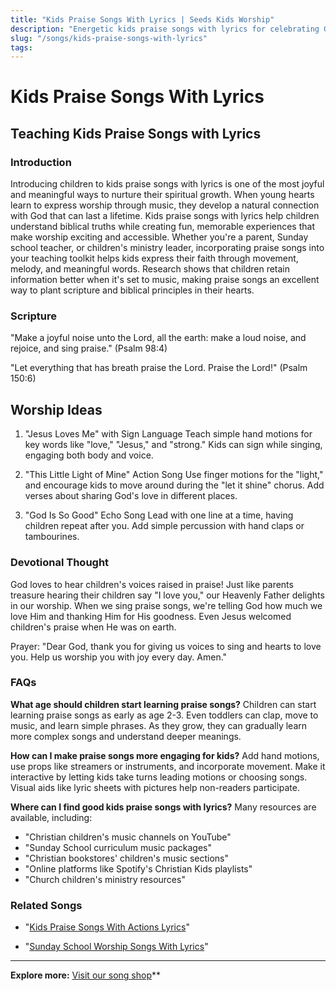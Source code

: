 ```yaml
---
title: "Kids Praise Songs With Lyrics | Seeds Kids Worship"
description: "Energetic kids praise songs with lyrics for celebrating God's goodness. Praise and worship music for children's ministry."
slug: "/songs/kids-praise-songs-with-lyrics"
tags:
---
```


# Kids Praise Songs With Lyrics

## Teaching Kids Praise Songs with Lyrics

### Introduction
Introducing children to kids praise songs with lyrics is one of the most joyful and meaningful ways to nurture their spiritual growth. When young hearts learn to express worship through music, they develop a natural connection with God that can last a lifetime. Kids praise songs with lyrics help children understand biblical truths while creating fun, memorable experiences that make worship exciting and accessible. Whether you're a parent, Sunday school teacher, or children's ministry leader, incorporating praise songs into your teaching toolkit helps kids express their faith through movement, melody, and meaningful words. Research shows that children retain information better when it's set to music, making praise songs an excellent way to plant scripture and biblical principles in their hearts.

### Scripture
"Make a joyful noise unto the Lord, all the earth: make a loud noise, and rejoice, and sing praise." (Psalm 98:4)

"Let everything that has breath praise the Lord. Praise the Lord!" (Psalm 150:6)

## Worship Ideas
1. "Jesus Loves Me" with Sign Language
Teach simple hand motions for key words like "love," "Jesus," and "strong." Kids can sign while singing, engaging both body and voice.

2. "This Little Light of Mine" Action Song
Use finger motions for the "light," and encourage kids to move around during the "let it shine" chorus. Add verses about sharing God's love in different places.

3. "God Is So Good" Echo Song
Lead with one line at a time, having children repeat after you. Add simple percussion with hand claps or tambourines.

### Devotional Thought
God loves to hear children's voices raised in praise! Just like parents treasure hearing their children say "I love you," our Heavenly Father delights in our worship. When we sing praise songs, we're telling God how much we love Him and thanking Him for His goodness. Even Jesus welcomed children's praise when He was on earth.

Prayer: "Dear God, thank you for giving us voices to sing and hearts to love you. Help us worship you with joy every day. Amen."

### FAQs
**What age should children start learning praise songs?**
Children can start learning praise songs as early as age 2-3. Even toddlers can clap, move to music, and learn simple phrases. As they grow, they can gradually learn more complex songs and understand deeper meanings.

**How can I make praise songs more engaging for kids?**
Add hand motions, use props like streamers or instruments, and incorporate movement. Make it interactive by letting kids take turns leading motions or choosing songs. Visual aids like lyric sheets with pictures help non-readers participate.

**Where can I find good kids praise songs with lyrics?**
Many resources are available, including:
- "Christian children's music channels on YouTube"
- "Sunday School curriculum music packages"
- "Christian bookstores' children's music sections"
- "Online platforms like Spotify's Christian Kids playlists"
- "Church children's ministry resources"

### Related Songs

- "[Kids Praise Songs With Actions Lyrics](/songs/kids-praise-songs-with-actions-lyrics/)"

- "[Sunday School Worship Songs With Lyrics](/songs/sunday-school-worship-songs-with-lyrics/)"

---

**Explore more:** [Visit our song shop](https://seedskidsworship.com/shop)**

<!-- Schema Markup -->
<script type="application/ld+json">
{
  "@context": "https://schema.org",
  "@type": "MusicRecording",
  "name": "Kids Praise Songs With Lyrics",
  "byArtist": {
    "@type": "MusicGroup",
    "name": "Seeds Kids Worship"
  },
  "isFamilyFriendly": true,
  "url": "https://seedskidsworship.com/songs/kids-praise-songs-with-lyrics/"
}
</script>